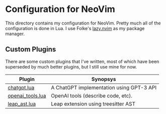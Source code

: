 # Configuration for NeoVim

This directory contains my configuration for NeoVim. Pretty much all of the configuration is done in Lua. I use Folke's
[lazy.nvim] as my package manager.

## Custom Plugins

There are some custom plugins that I've written, most of which have been superseded by much better plugins, but I still
use mine for now.

| Plugin             | Synopsys                                 |
| ------------------ | ---------------------------------------- |
| [chatgpt.lua]      | A ChatGPT implementation using GPT-3 API |
| [openai_tools.lua] | OpenAI tools (describe code, etc).       |
| [leap_ast.lua]     | Leap extension using treesitter AST      |

[lazy.nvim]: https://github.com/folke/lazy.nvim
[chatgpt.lua]: https://github.com/BlakeRain/dotfiles/blob/main/nvim/lua/custom/chatgpt.lua
[openai_tools.lua]: https://github.com/BlakeRain/dotfiles/blob/main/nvim/lua/custom/openai_tools.lua
[leap_ast.lua]: https://github.com/BlakeRain/dotfiles/blob/main/nvim/lua/custom/leap_ast.lua
